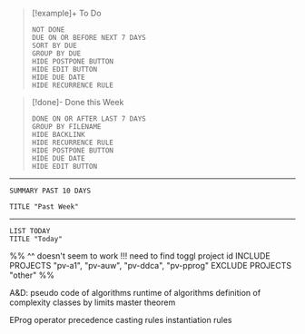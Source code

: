 
> [!example]+ To Do
> ```tasks
> NOT DONE
> DUE ON OR BEFORE NEXT 7 DAYS
> SORT BY DUE
> GROUP BY DUE
> HIDE POSTPONE BUTTON
> HIDE EDIT BUTTON
> HIDE DUE DATE
> HIDE RECURRENCE RULE
> ```
>

>[!done]- Done this Week
> ```tasks
> DONE ON OR AFTER LAST 7 DAYS
> GROUP BY FILENAME
> HIDE BACKLINK
> HIDE RECURRENCE RULE
> HIDE POSTPONE BUTTON
> HIDE DUE DATE
> HIDE EDIT BUTTON
> ```

___
```toggl
SUMMARY PAST 10 DAYS

TITLE "Past Week"
```
___
```toggl
LIST TODAY
TITLE "Today"
```

%%
^^ doesn't seem to work
!!! need to find toggl project id
INCLUDE PROJECTS "pv-a1", "pv-auw", "pv-ddca", "pv-pprog"
EXCLUDE PROJECTS "other"
%%


A&D:
	pseudo code of algorithms
	runtime of algorithms
	definition of complexity classes by limits
	master theorem

EProg
	operator precedence
	casting rules
	instantiation rules
	